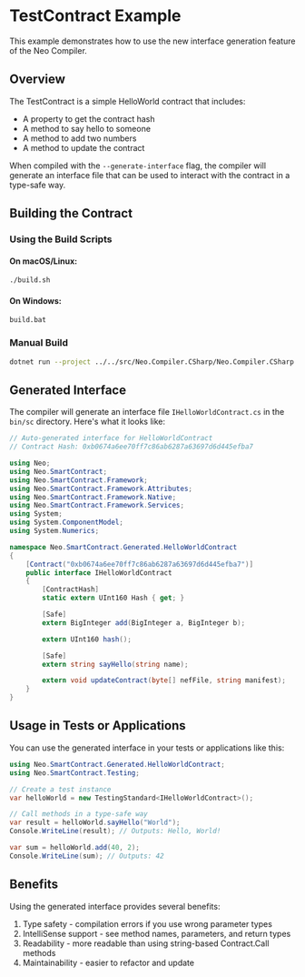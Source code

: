 # TestContract Example

This example demonstrates how to use the new interface generation feature of the Neo Compiler.

## Overview

The TestContract is a simple HelloWorld contract that includes:
- A property to get the contract hash
- A method to say hello to someone
- A method to add two numbers
- A method to update the contract

When compiled with the `--generate-interface` flag, the compiler will generate an interface file that can be used to interact with the contract in a type-safe way.

## Building the Contract

### Using the Build Scripts

#### On macOS/Linux:
```bash
./build.sh
```

#### On Windows:
```
build.bat
```

### Manual Build
```bash
dotnet run --project ../../src/Neo.Compiler.CSharp/Neo.Compiler.CSharp.csproj -- TestContract.csproj --generate-interface
```

## Generated Interface

The compiler will generate an interface file `IHelloWorldContract.cs` in the `bin/sc` directory. Here's what it looks like:

```csharp
// Auto-generated interface for HelloWorldContract
// Contract Hash: 0xb0674a6ee70ff7c86ab6287a63697d6d445efba7

using Neo;
using Neo.SmartContract;
using Neo.SmartContract.Framework;
using Neo.SmartContract.Framework.Attributes;
using Neo.SmartContract.Framework.Native;
using Neo.SmartContract.Framework.Services;
using System;
using System.ComponentModel;
using System.Numerics;

namespace Neo.SmartContract.Generated.HelloWorldContract
{
    [Contract("0xb0674a6ee70ff7c86ab6287a63697d6d445efba7")]
    public interface IHelloWorldContract
    {
        [ContractHash]
        static extern UInt160 Hash { get; }

        [Safe]
        extern BigInteger add(BigInteger a, BigInteger b);

        extern UInt160 hash();

        [Safe]
        extern string sayHello(string name);

        extern void updateContract(byte[] nefFile, string manifest);
    }
}
```

## Usage in Tests or Applications

You can use the generated interface in your tests or applications like this:

```csharp
using Neo.SmartContract.Generated.HelloWorldContract;
using Neo.SmartContract.Testing;

// Create a test instance
var helloWorld = new TestingStandard<IHelloWorldContract>();

// Call methods in a type-safe way
var result = helloWorld.sayHello("World");
Console.WriteLine(result); // Outputs: Hello, World!

var sum = helloWorld.add(40, 2);
Console.WriteLine(sum); // Outputs: 42
```

## Benefits

Using the generated interface provides several benefits:
1. Type safety - compilation errors if you use wrong parameter types
2. IntelliSense support - see method names, parameters, and return types
3. Readability - more readable than using string-based Contract.Call methods
4. Maintainability - easier to refactor and update
